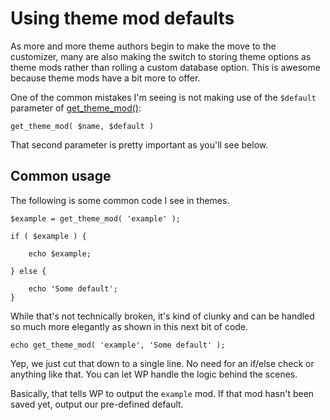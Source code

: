 # Using theme mod defaults

As more and more theme authors begin to make the move to the customizer, many are also making the switch to storing theme options as theme mods rather than rolling a custom database option.  This is awesome because theme mods have a bit more to offer.

One of the common mistakes I'm seeing is not making use of the <code>$default</code> parameter of <a href="https://developer.wordpress.org/reference/functions/get_theme_mod/">get_theme_mod()</a>:

<pre><code>get_theme_mod( $name, $default )</code></pre>

That second parameter is pretty important as you'll see below.

<h2>Common usage</h2>

The following is some common code I see in themes.

<pre><code>$example = get_theme_mod( 'example' );

if ( $example ) {

	echo $example;

} else {

	echo 'Some default';
}</code></pre>

While that's not technically broken, it's kind of clunky and can be handled so much more elegantly as shown in this next bit of code.

<pre><code>echo get_theme_mod( 'example', 'Some default' );</code></pre>

Yep, we just cut that down to a single line.  No need for an if/else check or anything like that.  You can let WP handle the logic behind the scenes.

Basically, that tells WP to output the <code>example</code> mod.  If that mod hasn't been saved yet, output our pre-defined default.
